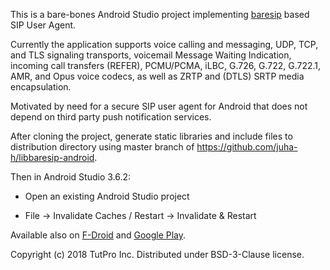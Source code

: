 This is a bare-bones Android Studio project implementing <a href="https://github.com/alfredh/baresip">baresip</a> based SIP User Agent.

Currently the application supports voice calling and messaging, UDP, TCP, and TLS signaling transports, voicemail Message Waiting Indication, incoming call transfers (REFER), PCMU/PCMA, iLBC, G.726, G.722, G.722.1, AMR, and Opus voice codecs, as well as ZRTP and (DTLS) SRTP media encapsulation.

Motivated by need for a secure SIP user agent for Android that does not depend on third party push notification services.

After cloning the project, generate static libraries and include files to distribution directory using master branch of https://github.com/juha-h/libbaresip-android.

Then in Android Studio 3.6.2:

- Open an existing Android Studio project

- File -> Invalidate Caches / Restart -> Invalidate & Restart

Available also on <a href="https://f-droid.org/app/com.tutpro.baresip">F-Droid</a> and <a href="https://play.google.com/store/apps/details?id=com.tutpro.baresip&hl=en_US">Google Play</a>.

Copyright (c) 2018 TutPro Inc. Distributed under BSD-3-Clause license.
